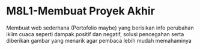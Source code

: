 # M8L1-Membuat Proyek Akhir
Membuat web sederhana (Portofolio maybe) yang berisikan info perubahan iklim cuaca seperti dampak positif dan negatif, solusi pencegahan serta diberikan gambar yang menarik agar pembaca lebih mudah memahaminya 
